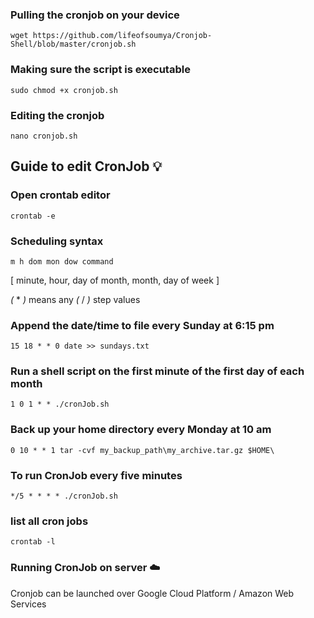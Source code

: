 ### Pulling the cronjob on your device
```
wget https://github.com/lifeofsoumya/Cronjob-Shell/blob/master/cronjob.sh
```
### Making sure the script is executable
```
sudo chmod +x cronjob.sh
```
### Editing the cronjob
```
nano cronjob.sh
```

## Guide to edit CronJob 💡

### Open crontab editor
```
crontab -e
```

### Scheduling syntax
```
m h dom mon dow command
```

[ minute, hour, day of month, month, day of week ]

*(* * *)* means any
*(* / *)*	step values

### Append the date/time to file every Sunday at 6:15 pm
```
15 18 * * 0 date >> sundays.txt
```

### Run a shell script on the first minute of the first day of each month
```
1 0 1 * * ./cronJob.sh
```

### Back up your home directory every Monday at 10 am
```
0 10 * * 1 tar -cvf my_backup_path\my_archive.tar.gz $HOME\
```

### To run CronJob every five minutes
```
*/5 * * * * ./cronJob.sh
```

### list all cron jobs
```
crontab -l
```




### Running CronJob on server ☁️ 
Cronjob can be launched over Google Cloud Platform / Amazon Web Services



